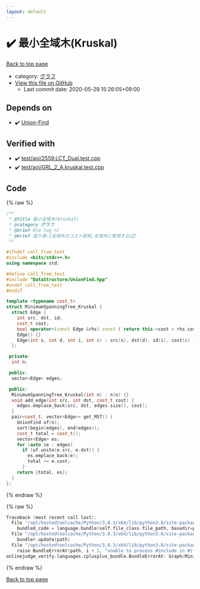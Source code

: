 ```yaml
---
layout: default
---
```


<!-- mathjax config similar to math.stackexchange -->
<script type="text/javascript" async
  src="https://cdnjs.cloudflare.com/ajax/libs/mathjax/2.7.5/MathJax.js?config=TeX-MML-AM_CHTML">
</script>
<script type="text/x-mathjax-config">
  MathJax.Hub.Config({
    TeX: { equationNumbers: { autoNumber: "AMS" }},
    tex2jax: {
      inlineMath: [ ['$','$'] ],
      processEscapes: true
    },
    "HTML-CSS": { matchFontHeight: false },
    displayAlign: "left",
    displayIndent: "2em"
  });
</script>

<script type="text/javascript" src="https://cdnjs.cloudflare.com/ajax/libs/jquery/3.4.1/jquery.min.js"></script>
<script src="https://cdn.jsdelivr.net/npm/jquery-balloon-js@1.1.2/jquery.balloon.min.js" integrity="sha256-ZEYs9VrgAeNuPvs15E39OsyOJaIkXEEt10fzxJ20+2I=" crossorigin="anonymous"></script>
<script type="text/javascript" src="../../assets/js/copy-button.js"></script>
<link rel="stylesheet" href="../../assets/css/copy-button.css" />


# :heavy_check_mark: 最小全域木(Kruskal)

<a href="../../index.html">Back to top page</a>

* category: <a href="../../index.html#5a834e14ea57a0cf726f79f1ab2dcc39">グラフ</a>
* <a href="{{ site.github.repository_url }}/blob/master/Graph/MinimumSpanningTree_Kruskal.hpp">View this file on GitHub</a>
    - Last commit date: 2020-05-29 15:26:05+09:00




## Depends on

* :heavy_check_mark: <a href="../DataStructure/UnionFind.hpp.html">Union-Find</a>


## Verified with

* :heavy_check_mark: <a href="../../verify/test/aoj/2559.LCT_Dual.test.cpp.html">test/aoj/2559.LCT_Dual.test.cpp</a>
* :heavy_check_mark: <a href="../../verify/test/aoj/GRL_2_A.kruskal.test.cpp.html">test/aoj/GRL_2_A.kruskal.test.cpp</a>


## Code

<a id="unbundled"></a>
{% raw %}
```cpp
/**
 * @title 最小全域木(Kruskal)
 * @category グラフ
 * @brief O(m log n)
 * @brief 返り値:{全域木のコスト総和,全域木に使用する辺}
 */

#ifndef call_from_test
#include <bits/stdc++.h>
using namespace std;

#define call_from_test
#include "DataStructure/UnionFind.hpp"
#undef call_from_test
#endif

template <typename cost_t>
struct MinimumSpanningTree_Kruskal {
  struct Edge {
    int src, dst, id;
    cost_t cost;
    bool operator<(const Edge &rhs) const { return this->cost < rhs.cost; }
    Edge() {}
    Edge(int s, int d, int i, int c) : src(s), dst(d), id(i), cost(c) {}
  };

 private:
  int n;

 public:
  vector<Edge> edges;

 public:
  MinimumSpanningTree_Kruskal(int n) : n(n) {}
  void add_edge(int src, int dst, cost_t cost) {
    edges.emplace_back(src, dst, edges.size(), cost);
  }
  pair<cost_t, vector<Edge>> get_MST() {
    UnionFind uf(n);
    sort(begin(edges), end(edges));
    cost_t total = cost_t();
    vector<Edge> es;
    for (auto &e : edges)
      if (uf.unite(e.src, e.dst)) {
        es.emplace_back(e);
        total += e.cost;
      }
    return {total, es};
  }
};

```
{% endraw %}

<a id="bundled"></a>
{% raw %}
```cpp
Traceback (most recent call last):
  File "/opt/hostedtoolcache/Python/3.8.3/x64/lib/python3.8/site-packages/onlinejudge_verify/docs.py", line 349, in write_contents
    bundled_code = language.bundle(self.file_class.file_path, basedir=pathlib.Path.cwd())
  File "/opt/hostedtoolcache/Python/3.8.3/x64/lib/python3.8/site-packages/onlinejudge_verify/languages/cplusplus.py", line 185, in bundle
    bundler.update(path)
  File "/opt/hostedtoolcache/Python/3.8.3/x64/lib/python3.8/site-packages/onlinejudge_verify/languages/cplusplus_bundle.py", line 306, in update
    raise BundleErrorAt(path, i + 1, "unable to process #include in #if / #ifdef / #ifndef other than include guards")
onlinejudge_verify.languages.cplusplus_bundle.BundleErrorAt: Graph/MinimumSpanningTree_Kruskal.hpp: line 13: unable to process #include in #if / #ifdef / #ifndef other than include guards

```
{% endraw %}

<a href="../../index.html">Back to top page</a>


